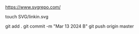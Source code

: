 https://www.svgrepo.com/

touch SVG/linkin.svg

git add .
git commit -m "Mar 13 2024 B"
git push origin master

